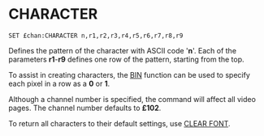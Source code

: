 # CHARACTER

`SET £chan:CHARACTER n,r1,r2,r3,r4,r5,r6,r7,r8,r9`

Defines the pattern of the character with ASCII code '**n**'. Each of the parameters **r1**-**r9** defines one row of the pattern, starting from the top.

To assist in creating characters, the [BIN](man_fn-bin.md) function can be used to specify each pixel in a row as a **0** or **1**.

Although a channel number is specified, the command will affect all video pages. The channel number defaults to **£102**.

To return all characters to their default settings, use [CLEAR FONT](man_cs-clear.md).
